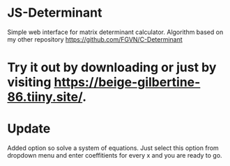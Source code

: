 # JS-Determinant
Simple web interface for matrix determinant calculator. 
Algorithm based on my other repository https://github.com/FGVN/C-Determinant 
# Try it out by downloading or just by visiting https://beige-gilbertine-86.tiiny.site/.
# Update
Added option so solve a system of equations.
Just select this option from dropdown menu and enter coeffitients for every x and you are ready to go.
